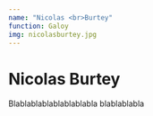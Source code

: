 ```yaml
---
name: "Nicolas <br>Burtey"
function: Galoy
img: nicolasburtey.jpg
---
```


# Nicolas Burtey
 
Blablablablablablablabla
blablablabla

